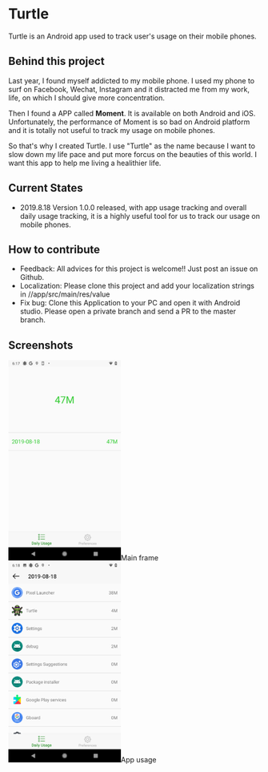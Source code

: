 # Turtle

Turtle is an Android app used to track user's usage on their mobile phones.  

## Behind this project

Last year, I found myself addicted to my mobile phone. I used my phone to surf on Facebook, Wechat, Instagram and it distracted me from my work, life, on which I should give more concentration.  

Then I found a APP called **Moment**. It is available on both Android and iOS. Unfortunately, the performance of Moment is so bad on Android platform and it is totally not useful to track my usage on mobile phones.  

So that's why I created Turtle. I use "Turtle" as the name because I want to slow down my life pace and put more forcus on the beauties of this world. I want this app to help me living a healithier life.

## Current States

- 2019.8.18 Version 1.0.0 released, with app usage tracking and overall daily usage tracking, it is a highly useful tool for us to track our usage on mobile phones.  

## How to contribute

- Feedback: All advices for this project is welcome!! Just post an issue on Github.
- Localization: Please clone this project and add your localization strings in //app/src/main/res/value
- Fix bug: Clone this Application to your PC and open it with Android studio. Please open a private branch and send a PR to the master branch.

## Screenshots

<img src="./docs/images/main.png" height="400px">Main frame</image>
<img src="./docs/images/app_usage.png" height="400px">App usage</image>

